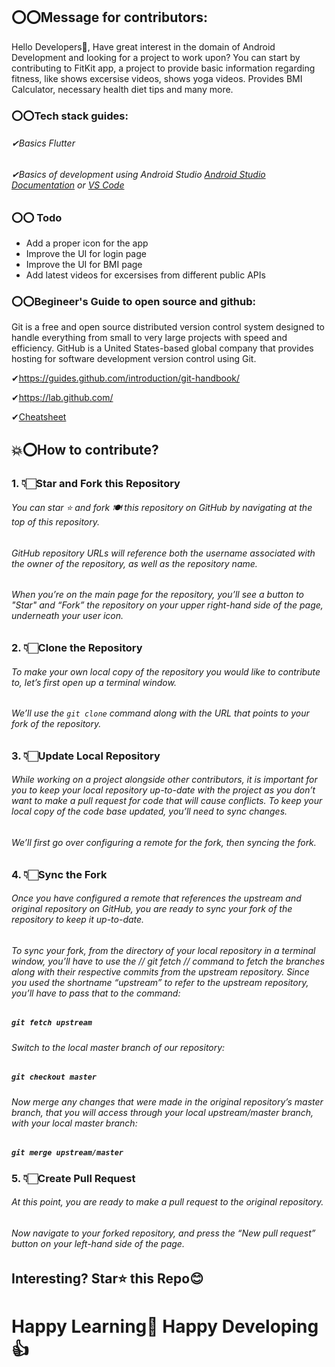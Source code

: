 ## ⭕⭕Message for contributors:
Hello Developers👋,
Have great interest in the domain of Android Development and looking for a project to work upon? You can start by contributing to FitKit app, a project to provide basic information regarding fitness, like shows excersise videos, shows yoga videos.
Provides BMI Calculator, necessary health diet tips and many more.

### ⭕⭕Tech stack guides:
###### ✔Basics Flutter
###### ✔Basics of development using Android Studio [Android Studio Documentation](https://developer.android.com/docs) or [VS Code](https://code.visualstudio.com/)

### ⭕⭕ Todo 
- Add a proper icon for the app
- Improve the UI for login page 
- Improve the UI for BMI page 
- Add latest videos for excersises from different public APIs






### ⭕⭕Begineer's Guide to open source and github:
Git is a free and open source distributed version control system designed to handle everything from small to very large projects with speed and efficiency.
GitHub is a United States-based global company that provides hosting for software development version control using Git.

✔https://guides.github.com/introduction/git-handbook/

✔https://lab.github.com/

✔[Cheatsheet](https://github.github.com/training-kit/downloads/github-git-cheat-sheet/)


## 💥⭕How to contribute?
### 1. 👇🏻Star and Fork this Repository
###### You can star ⭐ and fork 🍽️ this repository on GitHub by navigating at the top of this repository.


###### GitHub repository URLs will reference both the username associated with the owner of the repository, as well as the repository name.


###### When you’re on the main page for the repository, you’ll see a button to "Star" and “Fork” the repository on your upper right-hand side of the page, underneath your user icon.

### 2. 👇🏻Clone the Repository

###### To make your own local copy of the repository you would like to contribute to, let’s first open up a terminal window.

###### We’ll use the `git clone`  command along with the URL that points to your fork of the repository.

### 3. 👇🏻Update Local Repository

###### While working on a project alongside other contributors, it is important for you to keep your local repository up-to-date with the project as you don’t want to make a pull request for code that will cause conflicts. To keep your local copy of the code base updated, you’ll need to sync changes.

###### We’ll first go over configuring a remote for the fork, then syncing the fork.

### 4. 👇🏻Sync the Fork

###### Once you have configured a remote that references the upstream and original repository on GitHub, you are ready to sync your fork of the repository to keep it up-to-date.
###### To sync your fork, from the directory of your local repository in a terminal window, you’ll have to use the // git fetch // command to fetch the branches along with their respective commits from the upstream repository. Since you used the shortname “upstream” to refer to the upstream repository, you’ll have to pass that to the command:

##### ` git fetch upstream `

###### Switch to the local master branch of our repository:

##### ` git checkout master `

###### Now merge any changes that were made in the original repository’s master branch, that you will access through your local upstream/master branch, with your local master branch:

##### ` git merge upstream/master `

### 5. 👇🏻Create Pull Request

###### At this point, you are ready to make a pull request to the original repository.

###### Now navigate to your forked repository, and press the “New pull request” button on your left-hand side of the page.

## Interesting? Star⭐ this Repo😊

# Happy Learning💯 Happy Developing👍


